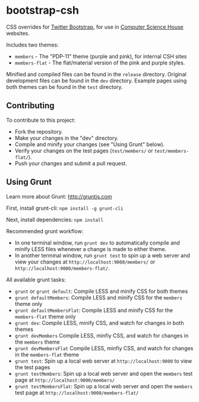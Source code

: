 bootstrap-csh
=============

CSS overrides for [Twitter Bootstrap](http://getbootstrap.com), for use in [Computer Science House](http://csh.rit.edu) websites. 

Includes two themes:

* `members` - The "PDP-11" theme (purple and pink), for internal CSH sites
* `members-flat` - The flat/material version of the pink and purple styles.


Minified and compiled files can be found in the `release` directory. Original development files can be found in the `dev` directory. Example pages using both themes can be found in the `test` directory.

Contributing
------------

To contribute to this project:
* Fork the repository.
* Make your changes in the "dev" directory.
* Compile and minify your changes (see "Using Grunt" below).
* Verify your changes on the test pages (`test/members/` or `test/members-flat/`).
* Push your changes and submit a pull request.

Using Grunt
-----------

Learn more about Grunt: http://gruntjs.com

First, install grunt-cli: `npm install -g grunt-cli`

Next, install dependencies: `npm install`

Recommended grunt workflow:
* In one terminal window, run `grunt dev` to automatically compile and minify LESS files whenever a change is made to either theme.
* In another terminal window, run `grunt test` to spin up a web server and view your changes at `http://localhost:9000/members/` or `http://localhost:9000/members-flat/`.

All available grunt tasks:

* `grunt` or `grunt default`: Compile LESS and minify CSS for both themes
* `grunt defaultMembers`: Compile LESS and minify CSS for the `members` theme only
* `grunt defaultMembersFlat`: Compile LESS and minify CSS for the `members-flat` theme only
* `grunt dev`: Compile LESS, minify CSS, and watch for changes in both themes
* `grunt devMembers` Compile LESS, minfiy CSS, and watch for changes in the `members` theme
*  `grunt devMembersFlat` Compile LESS, minfiy CSS, and watch for changes in the `members-flat` theme
* `grunt test`: Spin up a local web server at `http://localhost:9000` to view the test pages
* `grunt testMembers`: Spin up a local web server and open the `members` test page at `http://localhost:9000/members/` 
* `grunt testMembersFlat`: Spin up a local web server and open the `members` test page at `http://localhost:9000/members-flat/` 
